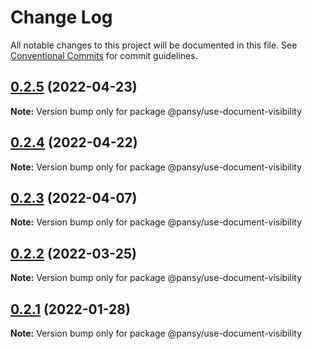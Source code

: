 # Change Log

All notable changes to this project will be documented in this file.
See [Conventional Commits](https://conventionalcommits.org) for commit guidelines.

## [0.2.5](https://github.com/pansyjs/react-hooks/compare/@pansy/use-document-visibility@0.2.4...@pansy/use-document-visibility@0.2.5) (2022-04-23)

**Note:** Version bump only for package @pansy/use-document-visibility





## [0.2.4](https://github.com/pansyjs/react-hooks/compare/@pansy/use-document-visibility@0.2.3...@pansy/use-document-visibility@0.2.4) (2022-04-22)

**Note:** Version bump only for package @pansy/use-document-visibility





## [0.2.3](https://github.com/pansyjs/react-hooks/compare/@pansy/use-document-visibility@0.2.2...@pansy/use-document-visibility@0.2.3) (2022-04-07)

**Note:** Version bump only for package @pansy/use-document-visibility





## [0.2.2](https://github.com/pansyjs/react-hooks/compare/@pansy/use-document-visibility@0.2.1...@pansy/use-document-visibility@0.2.2) (2022-03-25)

**Note:** Version bump only for package @pansy/use-document-visibility





## [0.2.1](https://github.com/pansyjs/react-hooks/compare/@pansy/use-document-visibility@0.2.0...@pansy/use-document-visibility@0.2.1) (2022-01-28)

**Note:** Version bump only for package @pansy/use-document-visibility
